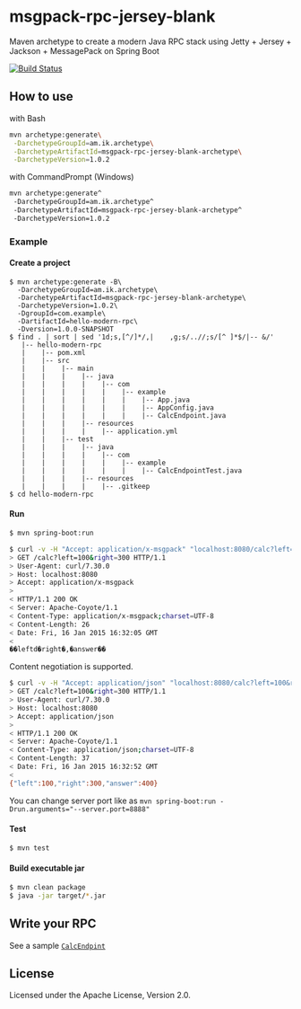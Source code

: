 # msgpack-rpc-jersey-blank

Maven archetype to create a modern Java RPC stack using Jetty + Jersey + Jackson + MessagePack on Spring Boot


[![Build Status](https://travis-ci.org/making/msgpack-rpc-jersey-blank.svg)](https://travis-ci.org/making/msgpack-rpc-jersey-blank)

## How to use

with Bash

``` bash
mvn archetype:generate\
 -DarchetypeGroupId=am.ik.archetype\
 -DarchetypeArtifactId=msgpack-rpc-jersey-blank-archetype\
 -DarchetypeVersion=1.0.2
```

with CommandPrompt (Windows)

``` bash
mvn archetype:generate^
 -DarchetypeGroupId=am.ik.archetype^
 -DarchetypeArtifactId=msgpack-rpc-jersey-blank-archetype^
 -DarchetypeVersion=1.0.2
```

### Example

#### Create a project

```
$ mvn archetype:generate -B\
  -DarchetypeGroupId=am.ik.archetype\
  -DarchetypeArtifactId=msgpack-rpc-jersey-blank-archetype\
  -DarchetypeVersion=1.0.2\
  -DgroupId=com.example\
  -DartifactId=hello-modern-rpc\
  -Dversion=1.0.0-SNAPSHOT
$ find . | sort | sed '1d;s,[^/]*/,|    ,g;s/..//;s/[^ ]*$/|-- &/'
   |-- hello-modern-rpc
   |    |-- pom.xml
   |    |-- src
   |    |    |-- main
   |    |    |    |-- java
   |    |    |    |    |-- com
   |    |    |    |    |    |-- example
   |    |    |    |    |    |    |-- App.java
   |    |    |    |    |    |    |-- AppConfig.java
   |    |    |    |    |    |    |-- CalcEndpoint.java
   |    |    |    |-- resources
   |    |    |    |    |-- application.yml
   |    |    |-- test
   |    |    |    |-- java
   |    |    |    |    |-- com
   |    |    |    |    |    |-- example
   |    |    |    |    |    |    |-- CalcEndpointTest.java
   |    |    |    |-- resources
   |    |    |    |    |-- .gitkeep
$ cd hello-modern-rpc
```

#### Run

``` bash
$ mvn spring-boot:run
```

``` bash
$ curl -v -H "Accept: application/x-msgpack" "localhost:8080/calc?left=100&right=300"
> GET /calc?left=100&right=300 HTTP/1.1
> User-Agent: curl/7.30.0
> Host: localhost:8080
> Accept: application/x-msgpack
>
< HTTP/1.1 200 OK
< Server: Apache-Coyote/1.1
< Content-Type: application/x-msgpack;charset=UTF-8
< Content-Length: 26
< Date: Fri, 16 Jan 2015 16:32:05 GMT
<
��leftd�right�,�answer��
```

Content negotiation is supported.

``` bash
$ curl -v -H "Accept: application/json" "localhost:8080/calc?left=100&right=300"
> GET /calc?left=100&right=300 HTTP/1.1
> User-Agent: curl/7.30.0
> Host: localhost:8080
> Accept: application/json
>
< HTTP/1.1 200 OK
< Server: Apache-Coyote/1.1
< Content-Type: application/json;charset=UTF-8
< Content-Length: 37
< Date: Fri, 16 Jan 2015 16:32:52 GMT
<
{"left":100,"right":300,"answer":400}
```

You can change server port like as `mvn spring-boot:run -Drun.arguments="--server.port=8888"`

#### Test

``` bash
$ mvn test
```

#### Build executable jar

``` bash
$ mvn clean package
$ java -jar target/*.jar
```

## Write your RPC

See a sample [`CalcEndpint`](https://github.com/making/msgpack-rpc-jersey-blank/blob/master/src/main/java/xxxxxx/yyyyyy/zzzzzz/CalcEndpoint.java#L14-L19)

## License

Licensed under the Apache License, Version 2.0.
